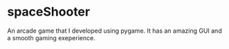 # spaceShooter
An arcade game that I developed using pygame. It has an amazing GUI and a smooth gaming exeperience.
